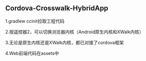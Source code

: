 ## Cordova-Crosswalk-HybridApp
1.gradlew ccinit拉取工程代码

2.按遥控器2，可以切换浏览器内核（Android原生内核和XWalk内核）

3.无论是原生内核还是XWalk内核，都已对接了cordova框架

4.Web前端代码在assets中
